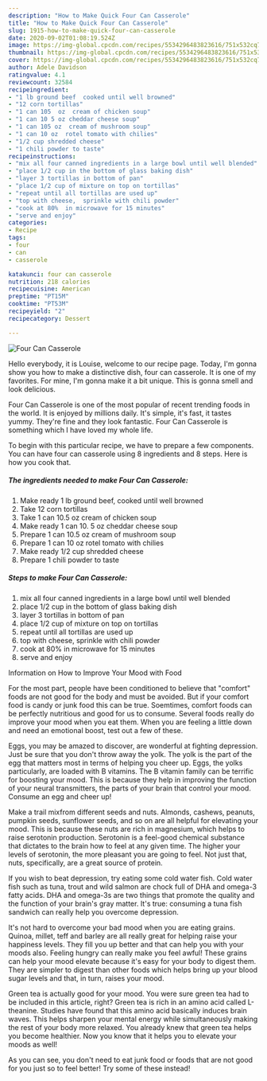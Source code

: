 ```yaml
---
description: "How to Make Quick Four Can Casserole"
title: "How to Make Quick Four Can Casserole"
slug: 1915-how-to-make-quick-four-can-casserole
date: 2020-09-02T01:08:19.524Z
image: https://img-global.cpcdn.com/recipes/5534296483823616/751x532cq70/four-can-casserole-recipe-main-photo.jpg
thumbnail: https://img-global.cpcdn.com/recipes/5534296483823616/751x532cq70/four-can-casserole-recipe-main-photo.jpg
cover: https://img-global.cpcdn.com/recipes/5534296483823616/751x532cq70/four-can-casserole-recipe-main-photo.jpg
author: Adele Davidson
ratingvalue: 4.1
reviewcount: 32584
recipeingredient:
- "1 lb ground beef  cooked until well browned"
- "12 corn tortillas"
- "1 can 105  oz  cream of chicken soup"
- "1 can 10 5 oz cheddar cheese soup"
- "1 can 105 oz  cream of mushroom soup"
- "1 can 10 oz  rotel tomato with chilies"
- "1/2 cup shredded cheese"
- "1 chili powder to taste"
recipeinstructions:
- "mix all four canned ingredients in a large bowl until well blended"
- "place 1/2 cup in the bottom of glass baking dish"
- "layer 3 tortillas in bottom of pan"
- "place 1/2 cup of mixture on top on tortillas"
- "repeat until all tortillas are used up"
- "top with cheese,  sprinkle with chili powder"
- "cook at 80%	in microwave for 15 minutes"
- "serve and enjoy"
categories:
- Recipe
tags:
- four
- can
- casserole

katakunci: four can casserole 
nutrition: 218 calories
recipecuisine: American
preptime: "PT15M"
cooktime: "PT53M"
recipeyield: "2"
recipecategory: Dessert

---
```



![Four Can Casserole](https://img-global.cpcdn.com/recipes/5534296483823616/751x532cq70/four-can-casserole-recipe-main-photo.jpg)

Hello everybody, it is Louise, welcome to our recipe page. Today, I'm gonna show you how to make a distinctive dish, four can casserole. It is one of my favorites. For mine, I'm gonna make it a bit unique. This is gonna smell and look delicious.



Four Can Casserole is one of the most popular of recent trending foods in the world. It is enjoyed by millions daily. It's simple, it's fast, it tastes yummy. They're fine and they look fantastic. Four Can Casserole is something which I have loved my whole life.


To begin with this particular recipe, we have to prepare a few components. You can have four can casserole using 8 ingredients and 8 steps. Here is how you cook that.

<!--inarticleads1-->

##### The ingredients needed to make Four Can Casserole:

1. Make ready 1 lb ground beef,  cooked until well browned
1. Take 12 corn tortillas
1. Take 1 can 10.5  oz  cream of chicken soup
1. Make ready 1 can 10. 5 oz cheddar cheese soup
1. Prepare 1 can 10.5 oz  cream of mushroom soup
1. Prepare 1 can 10 oz  rotel tomato with chilies
1. Make ready 1/2 cup shredded cheese
1. Prepare 1 chili powder to taste




<!--inarticleads2-->

##### Steps to make Four Can Casserole:

1. mix all four canned ingredients in a large bowl until well blended
1. place 1/2 cup in the bottom of glass baking dish
1. layer 3 tortillas in bottom of pan
1. place 1/2 cup of mixture on top on tortillas
1. repeat until all tortillas are used up
1. top with cheese,  sprinkle with chili powder
1. cook at 80%	in microwave for 15 minutes
1. serve and enjoy




Information on How to Improve Your Mood with Food


For the most part, people have been conditioned to believe that "comfort" foods are not good for the body and must be avoided. But if your comfort food is candy or junk food this can be true. Soemtimes, comfort foods can be perfectly nutritious and good for us to consume. Several foods really do improve your mood when you eat them. When you are feeling a little down and need an emotional boost, test out a few of these.

Eggs, you may be amazed to discover, are wonderful at fighting depression. Just be sure that you don't throw away the yolk. The yolk is the part of the egg that matters most in terms of helping you cheer up. Eggs, the yolks particularly, are loaded with B vitamins. The B vitamin family can be terrific for boosting your mood. This is because they help in improving the function of your neural transmitters, the parts of your brain that control your mood. Consume an egg and cheer up!

Make a trail mixfrom different seeds and nuts. Almonds, cashews, peanuts, pumpkin seeds, sunflower seeds, and so on are all helpful for elevating your mood. This is because these nuts are rich in magnesium, which helps to raise serotonin production. Serotonin is a feel-good chemical substance that dictates to the brain how to feel at any given time. The higher your levels of serotonin, the more pleasant you are going to feel. Not just that, nuts, specifically, are a great source of protein.

If you wish to beat depression, try eating some cold water fish. Cold water fish such as tuna, trout and wild salmon are chock full of DHA and omega-3 fatty acids. DHA and omega-3s are two things that promote the quality and the function of your brain's gray matter. It's true: consuming a tuna fish sandwich can really help you overcome depression. 

It's not hard to overcome your bad mood when you are eating grains. Quinoa, millet, teff and barley are all really great for helping raise your happiness levels. They fill you up better and that can help you with your moods also. Feeling hungry can really make you feel awful! These grains can help your mood elevate because it's easy for your body to digest them. They are simpler to digest than other foods which helps bring up your blood sugar levels and that, in turn, raises your mood.

Green tea is actually good for your mood. You were sure green tea had to be included in this article, right? Green tea is rich in an amino acid called L-theanine. Studies have found that this amino acid basically induces brain waves. This helps sharpen your mental energy while simultaneously making the rest of your body more relaxed. You already knew that green tea helps you become healthier. Now you know that it helps you to elevate your moods as well!

As you can see, you don't need to eat junk food or foods that are not good for you just so to feel better! Try some of these instead!

